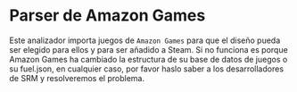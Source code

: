 # Parser de Amazon Games

Este analizador importa juegos de `Amazon Games` para que el diseño pueda ser elegido para ellos y para ser añadido a Steam. Si no funciona es porque Amazon Games ha cambiado la estructura de su base de datos de juegos o su fuel.json, en cualquier caso, por favor haslo saber a los desarrolladores de SRM y resolveremos el problema.

